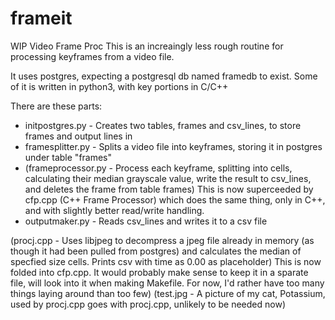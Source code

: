 # frameit
WIP Video Frame Proc
This is an increaingly less rough routine for processing keyframes from a video file.

It uses postgres, expecting a postgresql db named framedb to exist.
Some of it is written in python3, with key portions in C/C++

There are these parts:

* initpostgres.py - Creates two tables, frames and csv_lines, to store frames and output lines in
* framesplitter.py - Splits a video file into keyframes, storing it in postgres under table "frames"
* (frameprocessor.py - Process each keyframe, splitting into cells, calculating their median grayscale value, write the result to csv_lines, and deletes the frame from table frames) This is now superceeded by cfp.cpp (C++ Frame Processor) which does the same thing, only in C++, and with slightly better read/write handling.
* outputmaker.py - Reads csv_lines and writes it to a csv file



(procj.cpp - Uses libjpeg to decompress a jpeg file already in memory (as though it had been pulled from postgres) and calculates the median of specfied size cells. Prints csv with time as 0.00 as placeholder) This is now folded into cfp.cpp. It would probably make sense to keep it in a sparate file, will look into it when making Makefile. For now, I'd rather have too many things laying around than too few)
(test.jpg - A picture of my cat, Potassium, used by procj.cpp goes with procj.cpp, unlikely to be needed now)
